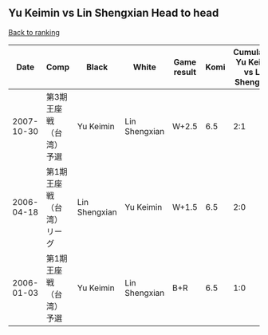 ## Yu Keimin vs Lin Shengxian Head to head

[Back to ranking](../../index.md)




| **Date** | **Comp** | **Black** | **White** | **Game result** | **Komi** | **Cumulative Yu Keimin vs Lin Shengxian** | **Yu Keimin streak** | **Lin Shengxian streak** | 
| --- | --- | --- | --- | --- | --- | --- | --- | --- |
| 2007-10-30 | 第3期王座戦（台湾）予選 | Yu Keimin | Lin Shengxian | W+2.5 | 6.5 | 2:1 | 0 | 1 | 
| 2006-04-18 | 第1期王座戦（台湾）リーグ | Lin Shengxian | Yu Keimin | W+1.5 | 6.5 | 2:0 | 2 | 0 | 
| 2006-01-03 | 第1期王座戦（台湾）予選 | Yu Keimin | Lin Shengxian | B+R | 6.5 | 1:0 | 1 | 0 |




